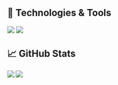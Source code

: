 ## 🔧 Technologies & Tools
![](https://img.shields.io/badge/Code-Ruby-informational?style=flat&logo=#CC0000&logoColor=white&color=2bbc8a)
![](https://img.shields.io/badge/Code-Python-informational?style=flat&logo=#3776AB&logoColor=white&color=2bbc8a)



## &#x1f4c8; GitHub Stats
<a href="https://github.com/reid-andrew/github-readme-stats">
  <img align="left" src="https://github-readme-stats.vercel.app/api?username=reid-andrew&count_private=true&show_icons=true&theme=onedark&hide=stars" />
</a>
<a href="https://github.com/reid-andrew/github-readme-stats">
  <img align="left" src="https://github-readme-stats.vercel.app/api/top-langs/?username=reid-andrew&show_icons=true&theme=onedark&hide=CoffeeScript" />
</a>
